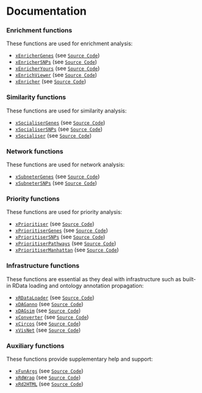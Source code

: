 # Documentation 

### Enrichment functions
These functions are used for enrichment analysis:
>
* [`xEnricherGenes`](https://rawgit.com/hfang-bristol/XGR/master/vignettes/xEnricherGenes.html) (see [`Source Code`](https://github.com/hfang-bristol/XGR/blob/master/R/xEnricherGenes.r))
* [`xEnricherSNPs`](https://rawgit.com/hfang-bristol/XGR/master/vignettes/xEnricherSNPs.html) (see [`Source Code`](https://github.com/hfang-bristol/XGR/blob/master/R/xEnricherSNPs.r))
* [`xEnricherYours`](https://rawgit.com/hfang-bristol/XGR/master/vignettes/xEnricherYours.html) (see [`Source Code`](https://github.com/hfang-bristol/XGR/blob/master/R/xEnricherYours.r))
* [`xEnrichViewer`](https://rawgit.com/hfang-bristol/XGR/master/vignettes/xEnrichViewer.html) (see [`Source Code`](https://github.com/hfang-bristol/XGR/blob/master/R/xEnrichViewer.r))
* [`xEnricher`](https://rawgit.com/hfang-bristol/XGR/master/vignettes/xEnricher.html) (see [`Source Code`](https://github.com/hfang-bristol/XGR/blob/master/R/xEnricher.r))

### Similarity functions
These functions are used for similarity analysis:
>
* [`xSocialiserGenes`](https://rawgit.com/hfang-bristol/XGR/master/vignettes/xSocialiserGenes.html) (see [`Source Code`](https://github.com/hfang-bristol/XGR/blob/master/R/xSocialiserGenes.r))
* [`xSocialiserSNPs`](https://rawgit.com/hfang-bristol/XGR/master/vignettes/xSocialiserSNPs.html) (see [`Source Code`](https://github.com/hfang-bristol/XGR/blob/master/R/xSocialiserSNPs.r))
* [`xSocialiser`](https://rawgit.com/hfang-bristol/XGR/master/vignettes/xSocialiser.html) (see [`Source Code`](https://github.com/hfang-bristol/XGR/blob/master/R/xSocialiser.r))

### Network functions
These functions are used for network analysis:
>
* [`xSubneterGenes`](https://rawgit.com/hfang-bristol/XGR/master/vignettes/xSubneterGenes.html) (see [`Source Code`](https://github.com/hfang-bristol/XGR/blob/master/R/xSubneterGenes.r))
* [`xSubneterSNPs`](https://rawgit.com/hfang-bristol/XGR/master/vignettes/xSubneterSNPs.html) (see [`Source Code`](https://github.com/hfang-bristol/XGR/blob/master/R/xSubneterSNPs.r))

### Priority functions
These functions are used for priority analysis:
>
* [`xPrioritiser`](https://rawgit.com/hfang-bristol/XGR/master/vignettes/xPrioritiser.html) (see [`Source Code`](https://github.com/hfang-bristol/XGR/blob/master/R/xPrioritiser.r))
* [`xPrioritiserGenes`](https://rawgit.com/hfang-bristol/XGR/master/vignettes/xPrioritiserGenes.html) (see [`Source Code`](https://github.com/hfang-bristol/XGR/blob/master/R/xPrioritiserGenes.r))
* [`xPrioritiserSNPs`](https://rawgit.com/hfang-bristol/XGR/master/vignettes/xPrioritiserSNPs.html) (see [`Source Code`](https://github.com/hfang-bristol/XGR/blob/master/R/xPrioritiserSNPs.r))
* [`xPrioritiserPathways`](https://rawgit.com/hfang-bristol/XGR/master/vignettes/xPrioritiserPathways.html) (see [`Source Code`](https://github.com/hfang-bristol/XGR/blob/master/R/xPrioritiserPathways.r))
* [`xPrioritiserManhattan`](https://rawgit.com/hfang-bristol/XGR/master/vignettes/xPrioritiserManhattan.html) (see [`Source Code`](https://github.com/hfang-bristol/XGR/blob/master/R/xPrioritiserManhattan.r))

### Infrastructure functions
These functions are essential as they deal with infrastructure such as built-in RData loading and ontology annotation propagation:
>
* [`xRDataLoader`](https://rawgit.com/hfang-bristol/XGR/master/vignettes/xRDataLoader.html) (see [`Source Code`](https://github.com/hfang-bristol/XGR/blob/master/R/xRDataLoader.r))
* [`xDAGanno`](https://rawgit.com/hfang-bristol/XGR/master/vignettes/xDAGanno.html) (see [`Source Code`](https://github.com/hfang-bristol/XGR/blob/master/R/xDAGanno.r))
* [`xDAGsim`](https://rawgit.com/hfang-bristol/XGR/master/vignettes/xDAGsim.html) (see [`Source Code`](https://github.com/hfang-bristol/XGR/blob/master/R/xDAGsim.r))
* [`xConverter`](https://rawgit.com/hfang-bristol/XGR/master/vignettes/xConverter.html) (see [`Source Code`](https://github.com/hfang-bristol/XGR/blob/master/R/xConverter.r))
* [`xCircos`](https://rawgit.com/hfang-bristol/XGR/master/vignettes/xCircos.html) (see [`Source Code`](https://github.com/hfang-bristol/XGR/blob/master/R/xCircos.r))
* [`xVisNet`](https://rawgit.com/hfang-bristol/XGR/master/vignettes/xVisNet.html) (see [`Source Code`](https://github.com/hfang-bristol/XGR/blob/master/R/xVisNet.r))

### Auxiliary functions
These functions provide supplementary help and support:
>
* [`xFunArgs`](https://rawgit.com/hfang-bristol/XGR/master/vignettes/xFunArgs.html) (see [`Source Code`](https://github.com/hfang-bristol/XGR/blob/master/R/xFunArgs.r))
* [`xRdWrap`](https://rawgit.com/hfang-bristol/XGR/master/vignettes/xRdWrap.html) (see [`Source Code`](https://github.com/hfang-bristol/XGR/blob/master/R/xRdWrap.r))
* [`xRd2HTML`](https://rawgit.com/hfang-bristol/XGR/master/vignettes/xRd2HTML.html) (see [`Source Code`](https://github.com/hfang-bristol/XGR/blob/master/R/xRd2HTML.r))
